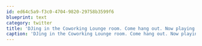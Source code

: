 ```yaml
---
id: ed64c5a9-f3c0-4704-9820-29758b3599f6
blueprint: text
category: twitter
title: 'DJing in the Coworking Lounge room. Come hang out. Now playing Metric: Monster Hospital (MSTRKRFT Remix) ♫♪ #turntablefm turntable.fm/coworking_loun…'
caption: 'DJing in the Coworking Lounge room. Come hang out. Now playing Metric: Monster Hospital (MSTRKRFT Remix) ♫♪ <span class="hashtag hashtag_local">#<a href="http://tweettemp.darylchymko.ca/?tag=turntablefm">turntablefm</a> <a href="http://turntable.fm/coworking_lounge" title="http://turntable.fm/coworking_lounge" class="link link_untco">turntable.fm/coworking_loun…</a>'
---
```

